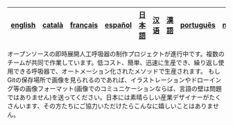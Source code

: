 |[english](README.md)|[català](README-ca.md)|[français](README-fr.md)|[español](README-es.md)|[日本語](README-ja.md)|[汉语](README-zh-Hans.md)|[漢語](README-zh-Hant.md)|[português](README-pt_BR.md)|[nederlands](README-nl.md)|[Русский](README-ru.md)
|---|---|---|---|---|---|---|---|---|---|

オープンソースの即時展開人工呼吸器の制作プロジェクトが進行中です。複数のチームが共同で作業しています。低コスト、簡単、迅速に生産でき、繰り返し使用できる呼吸器で、オートメーション化されたメソッドで生産されます。 もしGitの保存場所で画像を見られるのであれば、イラストレーションやドローイング等の画像フォーマット(画像でのコミュニケーションならば、言語の壁は問題ではありません)を送ってください。日本には素晴らしい産業デザイナーがたくさんいます、その方たちにご協力いただけたらこんなに嬉しいことはありません。
